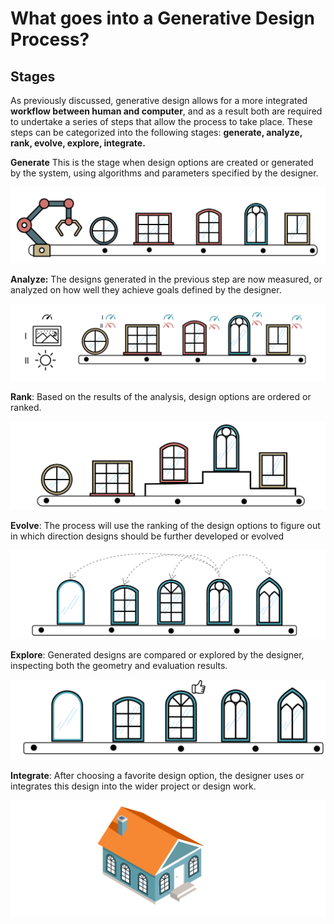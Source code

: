# What goes into a Generative Design Process?

## Stages

As previously discussed, generative design allows for a more integrated **workflow between human and computer**, and as a result both are required to undertake a series of steps that allow the process to take place. These steps can be categorized into the following stages: **generate, analyze, rank, evolve, explore, integrate.**

**Generate** This is the stage when design options are created or generated by the system, using algorithms and parameters specified by the designer.

![](../../../.gitbook/assets/stages1%20%281%29.png)

**Analyze:** The designs generated in the previous step are now measured, or analyzed on how well they achieve goals defined by the designer.

![](../../../.gitbook/assets/stages2%20%282%29.png)

**Rank**: Based on the results of the analysis, design options are ordered or ranked.

![](../../../.gitbook/assets/stages3%20%282%29.png)

**Evolve**: The process will use the ranking of the design options to figure out in which direction designs should be further developed or evolved

![](../../../.gitbook/assets/stages4%20%282%29.png)

**Explore**: Generated designs are compared or explored by the designer, inspecting both the geometry and evaluation results.

![](../../../.gitbook/assets/stages5%20%281%29.png)

**Integrate**: After choosing a favorite design option, the designer uses or integrates this design into the wider project or design work.

![](../../../.gitbook/assets/stages6%20%282%29.png)

